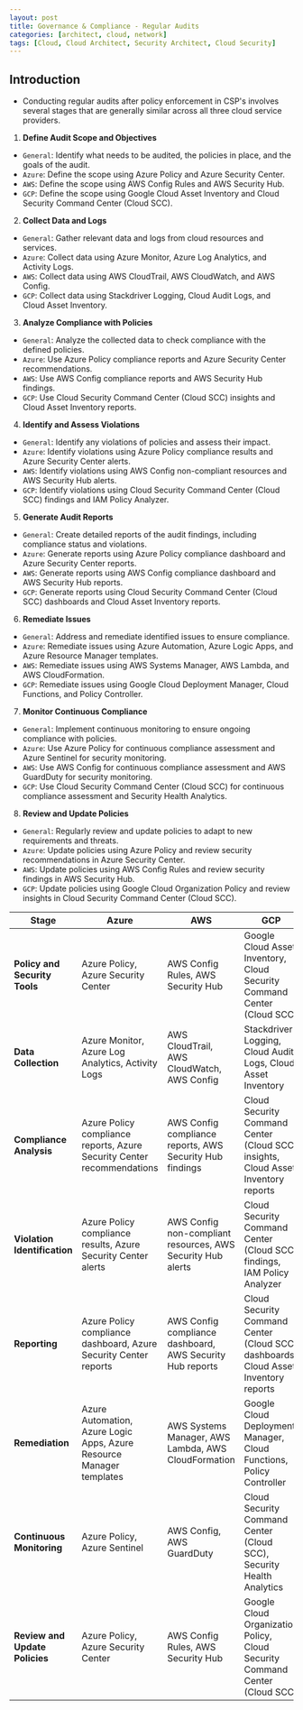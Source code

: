 ```yaml
---
layout: post
title: Governance & Compliance - Regular Audits
categories: [architect, cloud, network]
tags: [Cloud, Cloud Architect, Security Architect, Cloud Security]
---
```


## Introduction
- Conducting regular audits after policy enforcement in CSP's involves several stages that are generally similar across all three cloud service providers. 

1. **Define Audit Scope and Objectives**
- `General`: Identify what needs to be audited, the policies in place, and the goals of the audit.
- `Azure`: Define the scope using Azure Policy and Azure Security Center.
- `AWS`: Define the scope using AWS Config Rules and AWS Security Hub.
- `GCP`: Define the scope using Google Cloud Asset Inventory and Cloud Security Command Center (Cloud SCC).

2. **Collect Data and Logs**
- `General`: Gather relevant data and logs from cloud resources and services.
- `Azure`: Collect data using Azure Monitor, Azure Log Analytics, and Activity Logs.
- `AWS`: Collect data using AWS CloudTrail, AWS CloudWatch, and AWS Config.
- `GCP`: Collect data using Stackdriver Logging, Cloud Audit Logs, and Cloud Asset Inventory.

3. **Analyze Compliance with Policies**
- `General`: Analyze the collected data to check compliance with the defined policies.
- `Azure`: Use Azure Policy compliance reports and Azure Security Center recommendations.
- `AWS`: Use AWS Config compliance reports and AWS Security Hub findings.
- `GCP`: Use Cloud Security Command Center (Cloud SCC) insights and Cloud Asset Inventory reports.

4. **Identify and Assess Violations**
- `General`: Identify any violations of policies and assess their impact.
- `Azure`: Identify violations using Azure Policy compliance results and Azure Security Center alerts.
- `AWS`: Identify violations using AWS Config non-compliant resources and AWS Security Hub alerts.
- `GCP`: Identify violations using Cloud Security Command Center (Cloud SCC) findings and IAM Policy Analyzer.

5. **Generate Audit Reports**
- `General`: Create detailed reports of the audit findings, including compliance status and violations.
- `Azure`: Generate reports using Azure Policy compliance dashboard and Azure Security Center reports.
- `AWS`: Generate reports using AWS Config compliance dashboard and AWS Security Hub reports.
- `GCP`: Generate reports using Cloud Security Command Center (Cloud SCC) dashboards and Cloud Asset Inventory reports.

6. **Remediate Issues**
- `General`: Address and remediate identified issues to ensure compliance.
- `Azure`: Remediate issues using Azure Automation, Azure Logic Apps, and Azure Resource Manager templates.
- `AWS`: Remediate issues using AWS Systems Manager, AWS Lambda, and AWS CloudFormation.
- `GCP`: Remediate issues using Google Cloud Deployment Manager, Cloud Functions, and Policy Controller.

7. **Monitor Continuous Compliance**
- `General`: Implement continuous monitoring to ensure ongoing compliance with policies.
- `Azure`: Use Azure Policy for continuous compliance assessment and Azure Sentinel for security monitoring.
- `AWS`: Use AWS Config for continuous compliance assessment and AWS GuardDuty for security monitoring.
- `GCP`: Use Cloud Security Command Center (Cloud SCC) for continuous compliance assessment and Security Health Analytics.

8. **Review and Update Policies**
- `General`: Regularly review and update policies to adapt to new requirements and threats.
- `Azure`: Update policies using Azure Policy and review security recommendations in Azure Security Center.
- `AWS`: Update policies using AWS Config Rules and review security findings in AWS Security Hub.
- `GCP`: Update policies using Google Cloud Organization Policy and review insights in Cloud Security Command Center (Cloud SCC).


| Stage                       | Azure                                          | AWS                                        | GCP                                                   |
|-----------------------------|------------------------------------------------|--------------------------------------------|-------------------------------------------------------|
| **Policy and Security Tools** | Azure Policy, Azure Security Center            | AWS Config Rules, AWS Security Hub         | Google Cloud Asset Inventory, Cloud Security Command Center (Cloud SCC) |
| **Data Collection**         | Azure Monitor, Azure Log Analytics, Activity Logs | AWS CloudTrail, AWS CloudWatch, AWS Config | Stackdriver Logging, Cloud Audit Logs, Cloud Asset Inventory |
| **Compliance Analysis**     | Azure Policy compliance reports, Azure Security Center recommendations | AWS Config compliance reports, AWS Security Hub findings | Cloud Security Command Center (Cloud SCC) insights, Cloud Asset Inventory reports |
| **Violation Identification** | Azure Policy compliance results, Azure Security Center alerts | AWS Config non-compliant resources, AWS Security Hub alerts | Cloud Security Command Center (Cloud SCC) findings, IAM Policy Analyzer |
| **Reporting**               | Azure Policy compliance dashboard, Azure Security Center reports | AWS Config compliance dashboard, AWS Security Hub reports | Cloud Security Command Center (Cloud SCC) dashboards, Cloud Asset Inventory reports |
| **Remediation**             | Azure Automation, Azure Logic Apps, Azure Resource Manager templates | AWS Systems Manager, AWS Lambda, AWS CloudFormation | Google Cloud Deployment Manager, Cloud Functions, Policy Controller |
| **Continuous Monitoring**   | Azure Policy, Azure Sentinel                   | AWS Config, AWS GuardDuty                 | Cloud Security Command Center (Cloud SCC), Security Health Analytics |
| **Review and Update Policies** | Azure Policy, Azure Security Center            | AWS Config Rules, AWS Security Hub         | Google Cloud Organization Policy, Cloud Security Command Center (Cloud SCC) |
